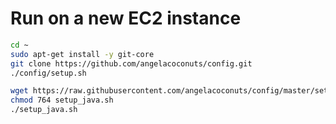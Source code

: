 **Run on a new EC2 instance**
=========

```sh
cd ~
sudo apt-get install -y git-core
git clone https://github.com/angelacoconuts/config.git
./config/setup.sh

wget https://raw.githubusercontent.com/angelacoconuts/config/master/setup_java.sh
chmod 764 setup_java.sh
./setup_java.sh
```

